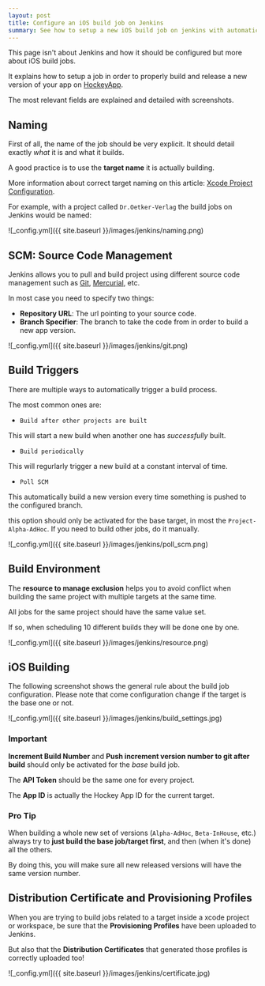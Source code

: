```yaml
---
layout: post
title: Configure an iOS build job on Jenkins
summary: See how to setup a new iOS build job on jenkins with automatic new releases and push to HockeyApp.
---
```


This page isn't about Jenkins and how it should be configured but more about iOS build jobs.

It explains how to setup a job in order to properly build and release a new version of your app on [HockeyApp](https://www.hockeyapp.net).

The most relevant fields are explained and detailed with screenshots.

## Naming

First of all, the name of the job should be very explicit. It should detail exactly _what_ it is and what it builds.

A good practice is to use the **target name** it is actually building.

More information about correct target naming on this article: [Xcode Project Configuration](http://kevindelord.io/2016/06/08/project-configuration/).

For example, with a project called `Dr.Oetker-Verlag` the build jobs on Jenkins would be named:

![_config.yml]({{ site.baseurl }}/images/jenkins/naming.png)

## SCM: Source Code Management

Jenkins allows you to pull and build project using different source code management such as [Git](https://git-scm.com), [Mercurial](https://www.mercurial-scm.org), etc.

In most case you need to specify two things:

- **Repository URL**: The url pointing to your source code.
- **Branch Specifier**: The branch to take the code from in order to build a new app version.

![_config.yml]({{ site.baseurl }}/images/jenkins/git.png)

## Build Triggers

There are multiple ways to automatically trigger a build process.

The most common ones are:

- `Build after other projects are built`

This will start a new build when another one has _successfully_ built.

- `Build periodically`

This will regurlarly trigger a new build at a constant interval of time.

- `Poll SCM`

This automatically build a new version every time something is pushed to the configured branch.

this option should only be activated for the base target, in most the `Project-Alpha-AdHoc`. If you need to build other jobs, do it manually.


![_config.yml]({{ site.baseurl }}/images/jenkins/poll_scm.png)


## Build Environment

The **resource to manage exclusion** helps you to avoid conflict when building the same project with multiple targets at the same time.

All jobs for the same project should have the same value set.

If so, when scheduling 10 different builds they will be done one by one.

![_config.yml]({{ site.baseurl }}/images/jenkins/resource.png)

## iOS Building

The following screenshot shows the general rule about the build job configuration.
Please note that come configuration change if the target is the base one or not.

![_config.yml]({{ site.baseurl }}/images/jenkins/build_settings.jpg)

### Important

**Increment Build Number** and **Push increment version number to git after build** should only be activated for the _base_ build job.

The **API Token** should be the same one for every project.

The **App ID** is actually the Hockey App ID for the current target.

### Pro Tip

When building a whole new set of versions (`Alpha-AdHoc`, `Beta-InHouse`, etc.) always try to **just build the base job/target first**, and then (when it's done) all the others.

By doing this, you will make sure all new released versions will have the same version number.

## Distribution Certificate and Provisioning Profiles

When you are trying to build jobs related to a target inside a xcode project or workspace, be sure that the **Provisioning Profiles** have been uploaded to Jenkins.

But also that the **Distribution Certificates** that generated those profiles is correctly uploaded too!

![_config.yml]({{ site.baseurl }}/images/jenkins/certificate.jpg)

